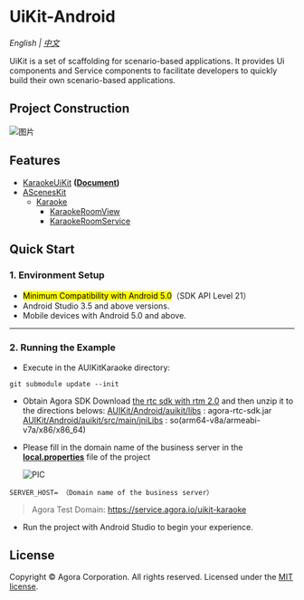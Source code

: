 # UiKit-Android

*English | [中文](README.zh.md)*

UiKit is a set of scaffolding for scenario-based applications. It provides Ui components and Service components to facilitate developers to quickly build their own scenario-based applications.

## Project Construction
![图片](https://download.agora.io/null/UiKit.png)

## Features
- [KaraokeUiKit](app/src/main/java/io/agora/app/karaoke/kit) **([Document](doc/KaraokeUiKit.md))**
- [AScenesKit](asceneskit)
  - [Karaoke](asceneskit/src/main/java/io/agora/asceneskit/karaoke)
    - [KaraokeRoomView](asceneskit/src/main/java/io/agora/asceneskit/karaoke/KaraokeRoomView.kt)
    - [KaraokeRoomService](asceneskit/src/main/java/io/agora/asceneskit/karaoke/AUIKaraokeRoomService.kt)


## Quick Start

### 1. Environment Setup

- <mark>Minimum Compatibility with Android 5.0</mark>（SDK API Level 21）
- Android Studio 3.5 and above versions.
- Mobile devices with Android 5.0 and above.

---

### 2. Running the Example
- Execute in the AUIKitKaraoke directory:
```
git submodule update --init
```

- Obtain Agora SDK
  Download [the rtc sdk with rtm 2.0](https://download.agora.io/null/Agora_Native_SDK_for_Android_rel.v4.1.1.30_49294_FULL_20230512_1606_264137.zip) and then unzip it to the directions belows:
  [AUIKit/Android/auikit/libs](../AUIKit/Android/auikit/libs) : agora-rtc-sdk.jar
  [AUIKit/Android/auikit/src/main/jniLibs](../AUIKit/Android/auikit/src/main/jniLibs) : so(arm64-v8a/armeabi-v7a/x86/x86_64)

- Please fill in the domain name of the business server in the [**local.properties**](/local.properties) file of the project

  ![PIC](https://accktvpic.oss-cn-beijing.aliyuncs.com/pic/github_readme/uikit/config_serverhost_android.png)

``` 
SERVER_HOST= （Domain name of the business server）
```

> Agora Test Domain: https://service.agora.io/uikit-karaoke


- Run the project with Android Studio to begin your experience.

## License
Copyright © Agora Corporation. All rights reserved.
Licensed under the [MIT license](LICENSE).
